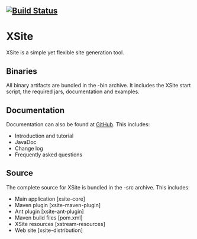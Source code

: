 [![Build Status](https://travis-ci.org/x-stream/xsite.svg?branch=master)](https://travis-ci.org/x-stream/xsite)
----
# XSite
XSite is a simple yet flexible site generation tool.

## Binaries
All binary artifacts are bundled in the -bin archive.  It includes
the XSite start script, the required jars, documentation and examples.

## Documentation
Documentation can also be found at [GitHub](http://x-stream.github.io/xsite).
This includes:
* Introduction and tutorial
* JavaDoc
* Change log
* Frequently asked questions

## Source
The complete source for XSite is bundled in the -src archive.  This includes:
* Main application [xsite-core]
* Maven plugin [xsite-maven-plugin]
* Ant plugin [xsite-ant-plugin]
* Maven build files [pom.xml] 
* XSite resources [xstream-resources]
* Web site [xsite-distribution]

